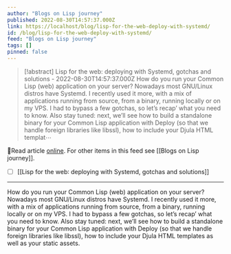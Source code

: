 ```yaml
---
author: "Blogs on Lisp journey"
published: 2022-08-30T14:57:37.000Z
link: https://localhost/blog/lisp-for-the-web-deploy-with-systemd/
id: /blog/lisp-for-the-web-deploy-with-systemd/
feed: "Blogs on Lisp journey"
tags: []
pinned: false
---
```

> [!abstract] Lisp for the web: deploying with Systemd, gotchas and solutions - 2022-08-30T14:57:37.000Z
> How do you run your Common Lisp (web) application on your server? Nowadays most GNU/Linux distros have Systemd. I recently used it more, with a mix of applications running from source, from a binary, running locally or on my VPS. I had to bypass a few gotchas, so let’s recap’ what you need to know. Also stay tuned: next, we’ll see how to build a standalone binary for your Common Lisp application with Deploy (so that we handle foreign libraries like libssl), how to include your Djula HTML templat⋯

🔗Read article [online](https://localhost/blog/lisp-for-the-web-deploy-with-systemd/). For other items in this feed see [[Blogs on Lisp journey]].

- [ ] [[Lisp for the web꞉ deploying with Systemd, gotchas and solutions]]
- - -
How do you run your Common Lisp (web) application on your server? Nowadays most GNU/Linux distros have Systemd. I recently used it more, with a mix of applications running from source, from a binary, running locally or on my VPS. I had to bypass a few gotchas, so let’s recap’ what you need to know. Also stay tuned: next, we’ll see how to build a standalone binary for your Common Lisp application with Deploy (so that we handle foreign libraries like libssl), how to include your Djula HTML templates as well as your static assets.
